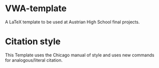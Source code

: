 # VWA-template
A LaTeX template to be used at Austrian High School final projects. 

# Citation style
This Template uses the Chicago manual of style and uses new commands for analogous/literal citation.
